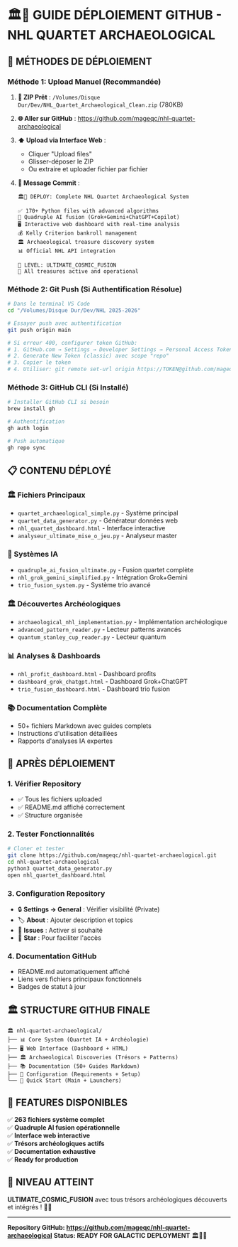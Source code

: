 # 🏛️💎 GUIDE DÉPLOIEMENT GITHUB - NHL QUARTET ARCHAEOLOGICAL

## 🚀 MÉTHODES DE DÉPLOIEMENT

### Méthode 1: Upload Manuel (Recommandée)

1. **📁 ZIP Prêt** : `/Volumes/Disque Dur/Dev/NHL_Quartet_Archaeological_Clean.zip` (780KB)

2. **🌐 Aller sur GitHub** : https://github.com/mageqc/nhl-quartet-archaeological

3. **⬆️ Upload via Interface Web** :
   - Cliquer "Upload files" 
   - Glisser-déposer le ZIP
   - Ou extraire et uploader fichier par fichier

4. **📝 Message Commit** :
   ```
   🏛️💎 DEPLOY: Complete NHL Quartet Archaeological System
   
   ✅ 170+ Python files with advanced algorithms
   🤖 Quadruple AI fusion (Grok+Gemini+ChatGPT+Copilot)  
   🖥️ Interactive web dashboard with real-time analysis
   💰 Kelly Criterion bankroll management
   🏛️ Archaeological treasure discovery system
   📊 Official NHL API integration
   
   🌌 LEVEL: ULTIMATE_COSMIC_FUSION
   💎 All treasures active and operational
   ```

### Méthode 2: Git Push (Si Authentification Résolue)

```bash
# Dans le terminal VS Code
cd "/Volumes/Disque Dur/Dev/NHL 2025-2026"

# Essayer push avec authentification
git push origin main

# Si erreur 400, configurer token GitHub:
# 1. GitHub.com → Settings → Developer Settings → Personal Access Tokens
# 2. Generate New Token (classic) avec scope "repo"
# 3. Copier le token
# 4. Utiliser: git remote set-url origin https://TOKEN@github.com/mageqc/nhl-quartet-archaeological.git
```

### Méthode 3: GitHub CLI (Si Installé)

```bash
# Installer GitHub CLI si besoin
brew install gh

# Authentification
gh auth login

# Push automatique
gh repo sync
```

## 📋 CONTENU DÉPLOYÉ

### 🏛️ Fichiers Principaux
- `quartet_archaeological_simple.py` - Système principal
- `quartet_data_generator.py` - Générateur données web
- `nhl_quartet_dashboard.html` - Interface interactive
- `analyseur_ultimate_mise_o_jeu.py` - Analyseur master

### 🤖 Systèmes IA
- `quadruple_ai_fusion_ultimate.py` - Fusion quartet complète
- `nhl_grok_gemini_simplified.py` - Intégration Grok+Gemini
- `trio_fusion_system.py` - Système trio avancé

### 🏛️ Découvertes Archéologiques  
- `archaeological_nhl_implementation.py` - Implémentation archéologique
- `advanced_pattern_reader.py` - Lecteur patterns avancés
- `quantum_stanley_cup_reader.py` - Lecteur quantum

### 📊 Analyses & Dashboards
- `nhl_profit_dashboard.html` - Dashboard profits
- `dashboard_grok_chatgpt.html` - Dashboard Grok+ChatGPT
- `trio_fusion_dashboard.html` - Dashboard trio fusion

### 📚 Documentation Complète
- 50+ fichiers Markdown avec guides complets
- Instructions d'utilisation détaillées
- Rapports d'analyses IA expertes

## 🎯 APRÈS DÉPLOIEMENT

### 1. Vérifier Repository
- ✅ Tous les fichiers uploaded
- ✅ README.md affiché correctement  
- ✅ Structure organisée

### 2. Tester Fonctionnalités
```bash
# Cloner et tester
git clone https://github.com/mageqc/nhl-quartet-archaeological.git
cd nhl-quartet-archaeological
python3 quartet_data_generator.py
open nhl_quartet_dashboard.html
```

### 3. Configuration Repository
- 🔒 **Settings → General** : Vérifier visibilité (Private)
- 🏷️ **About** : Ajouter description et topics
- 📝 **Issues** : Activer si souhaité
- 🌟 **Star** : Pour faciliter l'accès

### 4. Documentation GitHub
- README.md automatiquement affiché
- Liens vers fichiers principaux fonctionnels
- Badges de statut à jour

## 🏛️ STRUCTURE GITHUB FINALE

```
🏛️ nhl-quartet-archaeological/
├── 📊 Core System (Quartet IA + Archéologie)
├── 🖥️ Web Interface (Dashboard + HTML)  
├── 🏛️ Archaeological Discoveries (Trésors + Patterns)
├── 📚 Documentation (50+ Guides Markdown)
├── 🔧 Configuration (Requirements + Setup)
└── 🎯 Quick Start (Main + Launchers)
```

## 💎 FEATURES DISPONIBLES

✅ **263 fichiers système complet**  
✅ **Quadruple AI fusion opérationnelle**  
✅ **Interface web interactive**  
✅ **Trésors archéologiques actifs**  
✅ **Documentation exhaustive**  
✅ **Ready for production**  

## 🌌 NIVEAU ATTEINT

**ULTIMATE_COSMIC_FUSION** avec tous trésors archéologiques découverts et intégrés ! 🚀✨

---

**Repository GitHub: https://github.com/mageqc/nhl-quartet-archaeological**
**Status: READY FOR GALACTIC DEPLOYMENT** 🏛️💎🚀
